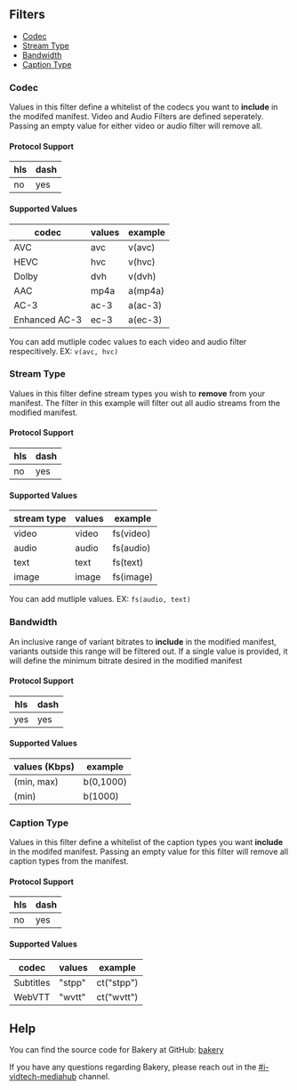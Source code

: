 ## Filters

* [Codec](###Codec) 
* [Stream Type](###Stream-Type) 
* [Bandwidth](###Bandwidth)
* [Caption Type](###Caption-Type) 

### Codec
Values in this filter define a whitelist of the codecs you want to <b>include</b> in the modifed manifest. Video and Audio Filters are defined seperately. Passing an empty value for either video or audio filter will remove all.

#### Protocol Support

hls | dash |
----|------|
no  | yes  |

#### Supported Values

| codec         | values | example |
|---------------|--------|---------|
| AVC           | avc    | v(avc)  |
| HEVC          | hvc    | v(hvc)  |
| Dolby         | dvh    | v(dvh)  |
| AAC           | mp4a   | a(mp4a) |
| AC-3          | ac-3   | a(ac-3) |
| Enhanced AC-3 | ec-3   | a(ec-3) |

You can add mutliple codec values to each video and audio filter respecitively. EX: `v(avc, hvc)`

### Stream Type

Values in this filter define stream types you wish to <b>remove</b> from your manifest. The filter in this example will filter out all audio streams from the modified manifest.

#### Protocol Support

hls | dash |
----|------|
no  | yes  |

#### Supported Values

| stream type | values | example   |
|-------------|--------|-----------|
| video       | video  | fs(video) |
| audio       | audio  | fs(audio) |
| text        | text   | fs(text)  |
| image       | image  | fs(image) |

You can add mutliple values. EX: `fs(audio, text)`


### Bandwidth
An inclusive range of variant bitrates to <b>include</b> in the modified manifest, variants outside this range will be filtered out. If a single value is provided, it will define the minimum bitrate desired in the modified manifest

#### Protocol Support

hls | dash |
----|------|
yes | yes  |

#### Supported Values

| values (Kbps) | example   |
|---------------|-----------|
| (min, max)    | b(0,1000) |
| (min)         | b(1000)   |

### Caption Type
Values in this filter define a whitelist of the caption types you want <b>include</b> in the modifed manifest. Passing an empty value for this filter will remove all caption types from the manifest.

#### Protocol Support

hls | dash |
----|------|
no  | yes  |

#### Supported Values

| codec      | values | example    |
|------------|--------|------------|
| Subtitles  | "stpp" | ct("stpp") |
| WebVTT     | "wvtt" | ct("wvtt") |


## Help

You can find the source code for Bakery at GitHub:
[bakery][bakery]

[bakery]: https://github.com/cbsinteractive/bakery

If you have any questions regarding Bakery, please reach out in the [#i-vidtech-mediahub](slack://channel?team={cbs}&id={i-vidtech-mediahub}) channel.